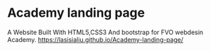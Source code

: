 # Academy landing page

A Website Built With HTML5,CSS3 And bootstrap for FVO webdesin Academy. https://lasisialiu.github.io/Academy-landing-page/
